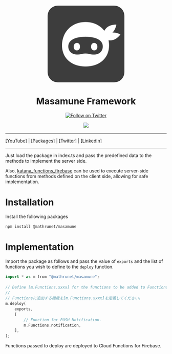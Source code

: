 <p align="center">
  <a href="https://mathru.net">
    <img width="240px" src="https://raw.githubusercontent.com/mathrunet/node_masamune/main/.github/images/icon.png" alt="Masamune logo" style="border-radius: 32px"s><br/>
  </a>
  <h1 align="center">Masamune Framework</h1>
</p>

<p align="center">
  <a href="https://twitter.com/mathru">
    <img src="https://img.shields.io/twitter/follow/mathru.svg?colorA=1da1f2&colorB=&label=Follow%20on%20Twitter&style=flat-square" alt="Follow on Twitter" />
  </a>
</p>

<p align="center">
  <a href="https://www.buymeacoffee.com/mathru"><img src="https://img.buymeacoffee.com/button-api/?text=Buy me a coffee&emoji=&slug=mathru&button_colour=FF5F5F&font_colour=ffffff&font_family=Poppins&outline_colour=000000&coffee_colour=FFDD00" width="136" /></a>
</p>

---

[[YouTube]](https://www.youtube.com/c/mathrunetchannel) | [[Packages]](https://pub.dev/publishers/mathru.net/packages) | [[Twitter]](https://twitter.com/mathru) | [[LinkedIn]](https://www.linkedin.com/in/mathrunet/)

---

Just load the package in index.ts and pass the predefined data to the methods to implement the server side.

Also, [katana_functions_firebase](https://pub.dev/packages/katana_functions_firebase/score) can be used to execute server-side functions from methods defined on the client side, allowing for safe implementation.

# Installation

Install the following packages

```bash
npm install @mathrunet/masamune
```

# Implementation

Import the package as follows and pass the value of `exports` and the list of functions you wish to define to the `deploy` function.

```dart
import * as m from "@mathrunet/masamune";

// Define [m.Functions.xxxx] for the functions to be added to Functions.
// 
// Functionsに追加する機能を[m.Functions.xxxx]を定義してください。
m.deploy(
    exports,
    [
        // Function for PUSH Notification.
        m.Functions.notification,
    ],
);
```

Functions passed to deploy are deployed to Cloud Functions for Firebase.
